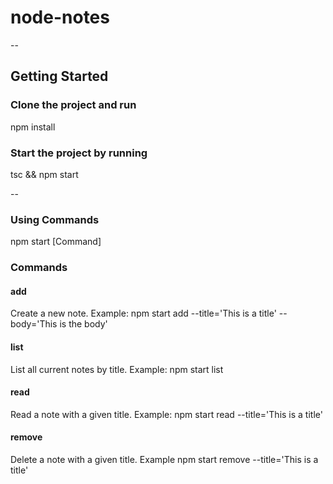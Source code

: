 # node-notes
--

## Getting Started

### Clone the project and run 
npm install

### Start the project by running
tsc && npm start

--

### Using Commands
npm start [Command]

### Commands

#### add
Create a new note.
Example: npm start add --title='This is a title' --body='This is the body'

#### list
List all current notes by title.
Example: npm start list

#### read
Read a note with a given title.
Example: npm start read --title='This is a title'

#### remove
Delete a note with a given title.
Example npm start remove --title='This is a title'
